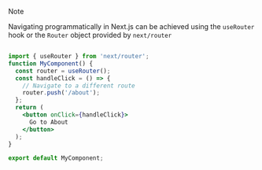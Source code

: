 >[!note]
>Navigating programmatically in Next.js can be achieved using the `useRouter` hook or the `Router` object provided by `next/router`

```jsx

import { useRouter } from 'next/router';
function MyComponent() {
  const router = useRouter();
  const handleClick = () => {
    // Navigate to a different route
    router.push('/about');
  };
  return (
    <button onClick={handleClick}>
      Go to About
    </button>
  );
}

export default MyComponent;

```

